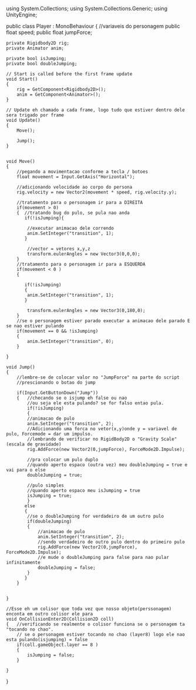 using System.Collections;
using System.Collections.Generic;
using UnityEngine;

public class Player : MonoBehaviour
{
    //variaveis do personagem
    public float speed;
    public float jumpForce;
    
    private Rigidbody2D rig;
    private Animator anim;
    
    private bool isJumping; 
    private bool doubleJumping; 

    // Start is called before the first frame update
    void Start()
    {
        rig = GetComponent<Rigidbody2D>();
        anim = GetComponent<Animator>(); 
    }

    // Update eh chamado a cada frame, logo tudo que estiver dentro dele sera trigado por frame
    void Update()
    {
        Move();

        Jump();
    }


    void Move()
    {
        //pegando a movimentacao conforme a tecla / botoes
        float movement = Input.GetAxis("Horizontal");

        //adicionando velocidade ao corpo do persona
        rig.velocity = new Vector2(movement * speed, rig.velocity.y);

        //tratamento para o personagem ir para a DIREITA
        if(movement > 0)
        {  //tratando bug do pulo, se pula nao anda  
           if(!isJumping){

            //executar animacao dele correndo
            anim.SetInteger("transition", 1);
           }
           
            //vector = vetores x,y,z  
            transform.eulerAngles = new Vector3(0,0,0);
        }
        //tratamento para o personagem ir para a ESQUERDA
        if(movement < 0 )
        {
           
           if(!isJumping)
           {
            anim.SetInteger("transition", 1);
           }
           
            transform.eulerAngles = new Vector3(0,180,0);
        }
        //se o personagem estiver parado executar a animacao dele parado E se nao estiver pulando
        if(movement == 0 && !isJumping)
        {
            anim.SetInteger("transition", 0);
        }
    
    }

    void Jump()
    {
        //lembre-se de colocar valor no "JumpForce" na parte do script
        //prescionando o botao do jump
       
        if(Input.GetButtonDown("Jump"))
        {   //checando se o isjump eh false ou nao
            //ou seja ele esta pulando? se for falso entao pula.
            if(!isJumping)
            {
            //animacao de pulo    
            anim.SetInteger("transition", 2);   
            //Adicionando uma forca no vetor(x,y)onde y = variavel de pulo, Forcemode = dar um impulso.
            //lembrando de verificar no RigidBody2D o "Gravity Scale" (escala de gravidade)
            rig.AddForce(new Vector2(0,jumpForce), ForceMode2D.Impulse); 
           
            //pra colocar um pulo duplo
            //quando aperto espaco (outra vez) meu doubleJumping = true e vai para o else
            doubleJumping = true;

            //pulo simples
            //quando aperto espaco meu isJumping = true
            isJumping = true;
            }
           else
           {
            //se o doubleJumping for verdadeiro de um outro pulo
            if(doubleJumping)
            {   
                //animacao de pulo
                anim.SetInteger("transition", 2); 
                //sendo verdadeiro de outro pulo dentro do primeiro pulo
                rig.AddForce(new Vector2(0,jumpForce), ForceMode2D.Impulse); 
                //e mude o doubleJumping para false para nao pular infinitamente
                doubleJumping = false;
            }
           }
        }

    
    }
    
    //Esse eh um colisor que toda vez que nosso objeto(perssonagem) enconta em outro colisor ele para
    void OnCollisionEnter2D(Collision2D coll)
    {   //verificando se realmente o colisor funciona se o personagem ta "tocando no chao".
        // se o personagem estiver tocando no chao (layer8) logo ele nao esta pulando(isjumping) = false
        if(coll.gameObject.layer == 8 )
        {   
            isJumping = false; 
        }

    }

}
